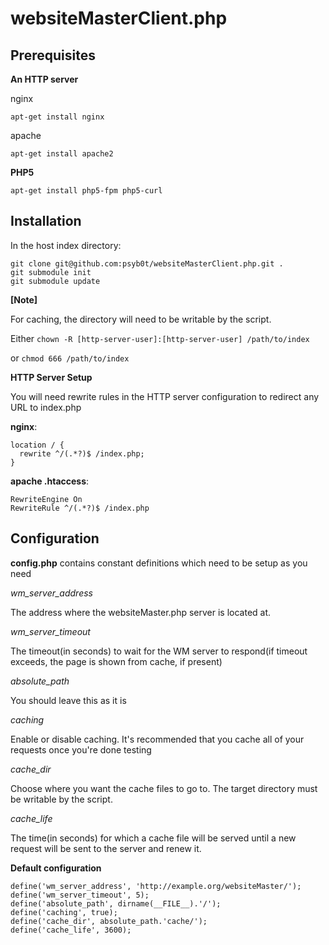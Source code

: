 # websiteMasterClient.php

## Prerequisites

__An HTTP server__

nginx
```
apt-get install nginx
```
apache
```
apt-get install apache2
```

__PHP5__

```
apt-get install php5-fpm php5-curl
```

## Installation

In the host index directory:
```
git clone git@github.com:psyb0t/websiteMasterClient.php.git .
git submodule init
git submodule update

```

__[Note]__

For caching, the directory will need to be writable by the script.

Either `chown -R [http-server-user]:[http-server-user] /path/to/index`

or `chmod 666 /path/to/index`

__HTTP Server Setup__

You will need rewrite rules in the HTTP server configuration to redirect any URL to index.php

__nginx__:
```
location / {
  rewrite ^/(.*?)$ /index.php;
}
```

__apache .htaccess__:
```
RewriteEngine On 
RewriteRule ^/(.*?)$ /index.php
```

## Configuration

__config.php__ contains constant definitions which need to be setup as you need

_wm_server_address_

The address where the websiteMaster.php server is located at.

_wm_server_timeout_

The timeout(in seconds) to wait for the WM server to respond(if timeout exceeds, the page is shown from cache, if present)

_absolute_path_

You should leave this as it is

_caching_

Enable or disable caching. It's recommended that you cache all of your requests once you're done testing

_cache_dir_

Choose where you want the cache files to go to. The target directory must be writable by the script.

_cache_life_

The time(in seconds) for which a cache file will be served until a new request will be sent to the server and renew it.

__Default configuration__

```
define('wm_server_address', 'http://example.org/websiteMaster/');
define('wm_server_timeout', 5);
define('absolute_path', dirname(__FILE__).'/');
define('caching', true);
define('cache_dir', absolute_path.'cache/');
define('cache_life', 3600);
```
